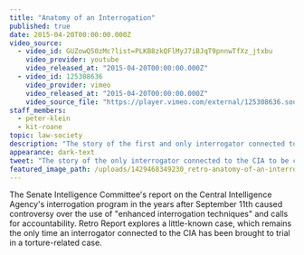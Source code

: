 ```yaml
---
title: "Anatomy of an Interrogation"
published: true
date: 2015-04-20T00:00:00.000Z
video_source:
  - video_id: GUZowQ50zMc?list=PLKB8zkQFlMyJ7iBJqT9pnnwTfXz_jtxbu
    video_provider: youtube
    video_released_at: "2015-04-20T00:00:00.000Z"
  - video_id: 125308636
    video_provider: vimeo
    video_released_at: "2015-04-20T00:00:00.000Z"
    video_source_file: "https://player.vimeo.com/external/125308636.source.mov?s=7ac4a5626089e4719df60f3c0bcdf8a9&profile_id=0&download=1"
staff_members:
  - peter-klein
  - kit-roane
topic: law-society
description: "The story of the first and only interrogator connected to the CIA to be convicted in a torture-related case."
appearance: dark-text
tweet: "The story of the only interrogator connected to the CIA to be convicted in a torture-related case."
featured_image_path: /uploads/1429468349230_retro-anatomy-of-an-interrogation.jpg
---
```


The Senate Intelligence Committee's report on the Central Intelligence Agency's interrogation program in the years after September 11th caused controversy over the use of "enhanced interrogation techniques" and calls for accountability. Retro Report explores a little-known case, which remains the only time an interrogator connected to the CIA has been brought to trial in a torture-related case.

